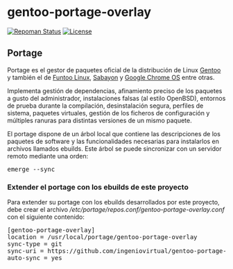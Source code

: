 # gentoo-portage-overlay

[![Repoman Status](https://travis-ci.org/ingeniovirtual/gentoo-portage-overlay.svg?branch=master)](https://travis-ci.org/ingeniovirtual/gentoo-portage-overlay) [![License](http://img.shields.io/:license-gpl-green.svg)](https://tldrlegal.com/license/gnu-general-public-license-v2)


## Portage

Portage es el gestor de paquetes oficial de la distribución de Linux [Gentoo](https://es.wikipedia.org/wiki/Gentoo_Linux) y también el de [Funtoo Linux](https://en.wikipedia.org/wiki/Funtoo_Linux), [Sabayon](https://en.wikipedia.org/wiki/Sabayon_Linux) y [Google Chrome OS](https://es.wikipedia.org/wiki/Chrome_OS) entre otras.

Implementa gestión de dependencias, afinamiento preciso de los paquetes a gusto del administrador, instalaciones falsas (al estilo OpenBSD), entornos de prueba durante la compilación, desinstalación segura, perfiles de sistema, paquetes virtuales, gestión de los ficheros de configuración y múltiples ranuras para distintas versiones de un mismo paquete.

El portage dispone de un árbol local que contiene las descripciones de los paquetes de software y las funcionalidades necesarias para instalarlos en archivos llamados ebuilds. Este árbol se puede sincronizar con un servidor remoto mediante una orden:

<pre>
emerge --sync
</pre> 

### Extender el portage con los ebuilds de este proyecto

Para extender su portage con los ebuilds desarrollados por este proyecto, debe crear el archivo _/etc/portage/repos.conf/gentoo-portage-overlay.conf_ con el siguiente contenido:

<pre>
[gentoo-portage-overlay]
location = /usr/local/portage/gentoo-portage-overlay
sync-type = git
sync-uri = https://github.com/ingeniovirtual/gentoo-portage-overlay.git
auto-sync = yes
</pre>
